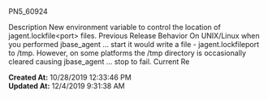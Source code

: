 # 
PN5_60924

Description New environment variable to control the location of jagent.lockfile&lt;port&gt; files. Previous Release Behavior On UNIX/Linux when you performed jbase_agent ... start it would write a file - jagent.lockfileport to /tmp. However, on some platforms the /tmp directory is occasionally cleared causing jbase_agent ... stop to fail. Current Re  

**Created At:** 10/28/2019 12:33:46 PM  
**Updated At:** 12/4/2019 9:31:38 AM  

